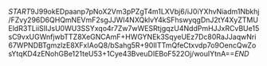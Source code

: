 $START$9J99okEDpaanp7pNoX2Vm3pPZgT4m1LXVbj6/iJ0iYXhvNiadm1Nbkhj/FZvy296D6QHQmNEVmF2sgJJWI4NXQklvY4kSFhswyqgDnJ2tY4XyZTMUEldR3TLiiSIIJsU0WU3SSYxqo4r7Zw7wWESRtjgqzU4NddPmHJJxRCvBUe15sC9vxUGWnfjwbTTZ8XeGNCAmF+HWGYNEk3SqyeUEz7Dc80RaJJaqwNri67WPNDBTgmzlzE8XFxIAoQ8/bSahg5R+90IITTmQfeCtxvdp7o9OencQwZosYtqKD4zENohGBe121teU53+1Cye43BveuDIEBoF522Oj/wouIYtnA==$END$